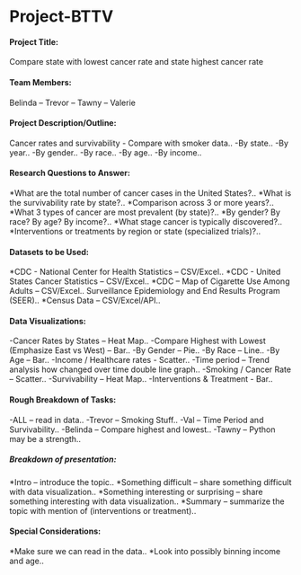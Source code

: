 # Project-BTTV

#### Project Title: 
Compare state with lowest cancer rate and state highest cancer rate


#### Team Members:   
Belinda – Trevor – Tawny – Valerie


#### Project Description/Outline:
Cancer rates and survivability	 - Compare with smoker data..
	-By state..
	-By year..
	-By gender..
	-By race..
	-By age..
	-By income..

#### Research Questions to Answer:
*What are the total number of cancer cases in the United States?..
*What is the survivability rate by state?..
*Comparison across 3 or more years?..
*What 3 types of cancer are most prevalent (by state)?..
*By gender? By race? By age? By income?..
*What stage cancer is typically discovered?..
*Interventions or treatments by region or state (specialized trials)?..

#### Datasets to be Used: 
*CDC - National Center for Health Statistics – CSV/Excel..
*CDC - United States Cancer Statistics – CSV/Excel..
*CDC – Map of Cigarette Use Among Adults – CSV/Excel..
Surveillance Epidemiology and End Results Program (SEER)..
*Census Data – CSV/Excel/API..

#### Data Visualizations:
-Cancer Rates by States – Heat Map..
-Compare Highest with Lowest (Emphasize East vs West) – Bar..
-By Gender – Pie..
-By Race – Line..
-By Age – Bar..
-Income / Healthcare rates - Scatter..
-Time period – Trend analysis how changed over time double line graph..
-Smoking / Cancer Rate – Scatter..
-Survivability – Heat Map..
-Interventions & Treatment  - Bar..

#### Rough Breakdown of Tasks:
-ALL – read in data..
-Trevor – Smoking Stuff..
-Val – Time Period and Survivability..
-Belinda – Compare highest and lowest..
-Tawny – Python may be a strength..

##### Breakdown of presentation:
*Intro – introduce the topic..
*Something difficult – share something difficult with data visualization..
*Something interesting or surprising – share something interesting with data visualization..
*Summary – summarize the topic with mention of (interventions or treatment)..


#### Special Considerations:
*Make sure we can read in the data..
*Look into possibly binning income and age..
